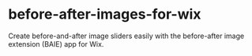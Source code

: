 # before-after-images-for-wix
Create before-and-after image sliders easily with the before-after image extension (BAIE) app for Wix.
